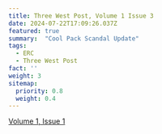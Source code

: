 ```yaml
---
title: Three West Post, Volume 1 Issue 3
date: 2024-07-22T17:09:26.037Z
featured: true
summary:  "Cool Pack Scandal Update"
tags:
  - ERC
  - Three West Post
fact: ''
weight: 3
sitemap:
  priority: 0.8
  weight: 0.4
---
```


[Volume 1, Issue 1](/docs/3W_Post-3.pdf)